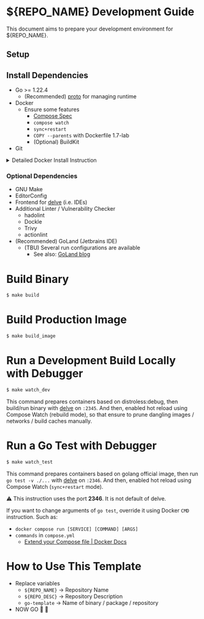 # ${REPO_NAME} Development Guide

This document aims to prepare your development environment for ${REPO_NAME}.

## Setup

## Install Dependencies

- Go >= 1.22.4
  - (Recommended) [proto](https://moonrepo.dev/proto) for managing runtime
- Docker
  - Ensure some features
    - [Compose Spec](https://www.compose-spec.io/)
    - `compose watch`
    - `sync+restart`
    - `COPY --parents` with Dockerfile 1.7-lab
    - (Optional) BuildKit
- Git

<details>

<summary>Detailed Docker Install Instruction</summary>

In ArchLinux, install these packages:

- https://archlinux.org/packages/extra/x86_64/docker/
- https://archlinux.org/packages/extra/x86_64/docker-compose/
- https://archlinux.org/packages/extra/x86_64/docker-buildx/

As a shorthand, run it:

```sh
$ pacman -S docker docker-compose docker-buildx

$ sudo systemctl enable docker
$ sudo systemctl start docker
```

See details: [Docker - ArchWiki](https://wiki.archlinux.org/title/Docker)

In the other distros/platforms, please ensure that Docker toolchains are installed enabled features described above.

For example, the author is using this versions.
Set up these versions or higher :pray:

```sh
# Docker CLI / Engine
$ docker version
Client:
 Version:           26.1.4
 API version:       1.45
 Go version:        go1.22.3
 Git commit:        5650f9b102
 Built:             Thu Jun  6 18:42:55 2024
 OS/Arch:           linux/amd64
 Context:           default

Server:
 Engine:
  Version:          26.1.4
  API version:      1.45 (minimum version 1.24)
  Go version:       go1.22.3
  Git commit:       de5c9cf0b9
  Built:            Thu Jun  6 18:42:55 2024
  OS/Arch:          linux/amd64
  Experimental:     false
 containerd:
  Version:          v1.7.18
  GitCommit:        ae71819c4f5e67bb4d5ae76a6b735f29cc25774e.m
 runc:
  Version:          1.1.12
  GitCommit:
 docker-init:
  Version:          0.19.0
  GitCommit:        de40ad0

# Docker Compose
$ docker compose version
Docker Compose version 2.27.1

# BuildKit
$ docker buildx inspect
Name:          default
Driver:        docker
Last Activity: 2024-06-17 08:26:09 +0000 UTC

Nodes:
Name:             default
Endpoint:         default
Status:           running
BuildKit version: v0.13.2
Platforms:        linux/amd64, linux/amd64/v2, linux/amd64/v3, linux/386
Labels:
 org.mobyproject.buildkit.worker.moby.host-gateway-ip: 172.17.0.1
```

</details>

### Optional Dependencies

- GNU Make
- EditorConfig
- Frontend for [delve](https://github.com/go-delve/delve) (i.e. IDEs)
- Additional Linter / Vulnerability Checker
  - hadolint
  - Dockle
  - Trivy
  - actionlint
- (Recommended) GoLand (Jetbrains IDE)
  - (TBU) Several run configurations are available
    - See also: [GoLand blog](https://blog.jetbrains.com/go/2019/02/06/debugging-with-goland-getting-started/#debugging-a-running-application-on-a-remote-machine)

# Build Binary

```sh
$ make build
```

# Build Production Image

```sh
$ make build_image
```

# Run a Development Build Locally with Debugger

```sh
$ make watch_dev
```

This command prepares containers based on distroless:debug,
then build/run binary with [delve](https://github.com/go-delve/delve) on `:2345`.
And then, enabled hot reload using Compose Watch (rebuild mode),
so that ensure to prune dangling images / networks / build caches manually.

# Run a Go Test with Debugger

```sh
$ make watch_test
```

This command prepares containers based on golang official image,
then run `go test -v ./...` with [delve](https://github.com/go-delve/delve) on `:2346`.
And then, enabled hot reload using Compose Watch (`sync+restart` mode).

:warning: This instruction uses the port **2346**. It is not default of delve.

If you want to change arguments of `go test`, override it using Docker `CMD` instruction. Such as:

- `docker compose run [SERVICE] [COMMAND] [ARGS]`
- `commands` in `compose.yml`
  - [Extend your Compose file | Docker Docs](https://docs.docker.com/compose/multiple-compose-files/extends/)


# How to Use This Template

- Replace variables
  - `${REPO_NAME}` -> Repository Name
  - `${REPO_DESC}` -> Repository Description
  - `go-template` -> Name of binary / package / repository
- NOW GO :running: :dash:
